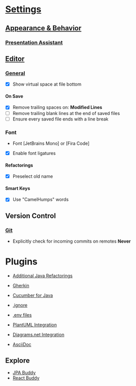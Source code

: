 # [Settings](https://www.jetbrains.com/help/idea/settings-preferences-dialog.html)

## [Appearance & Behavior](https://www.jetbrains.com/help/idea/appearance-and-behavior.html)

### [Presentation Assistant](jetbrains://idea/settings?name=Appearance+%26+Behavior--Presentation+Assistant)

## [Editor](https://www.jetbrains.com/help/idea/settings-editor.html)

### [General](https://www.jetbrains.com/help/idea/settings-editor-general.html)

* [X] Show virtual space at file bottom

#### On Save

* [X] Remove trailing spaces on: **Modified Lines**
* [ ] Remove trailing blank lines at the end of saved files
* [ ] Ensure every saved file ends with a line break

### Font

* Font [JetBrains Mono] or [Fira Code]
* [X] Enable font ligatures

#### Refactorings

* [X] Preselect old name

#### Smart Keys

* [X] Use "CamelHumps" words

## Version Control

### [Git](https://www.jetbrains.com/help/idea/settings-version-control-git.html)

* Explicitly check for incoming commits on remotes **Never**

# Plugins

- [Additional Java Refactorings](https://plugins.jetbrains.com/plugin/17656-additional-java-refactorings)

- [Gherkin](https://plugins.jetbrains.com/plugin/9164-gherkin)
- [Cucumber for Java](https://plugins.jetbrains.com/plugin/7212-cucumber-for-java)

- [.ignore](https://plugins.jetbrains.com/plugin/7495--ignore)
- [.env files](https://plugins.jetbrains.com/plugin/9525--env-files)

- [PlantUML Integration](https://plugins.jetbrains.com/plugin/7017-plantuml-integration)
- [Diagrams.net Integration](https://plugins.jetbrains.com/plugin/15635-diagrams-net-integration)
- [AsciiDoc](https://plugins.jetbrains.com/plugin/7391-asciidoc)

## Explore

- [JPA Buddy](https://plugins.jetbrains.com/plugin/15075-jpa-buddy)
- [React Buddy](https://plugins.jetbrains.com/plugin/17467-react-buddy)